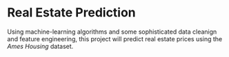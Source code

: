 # Real Estate Prediction
Using machine-learning algorithms and some sophisticated data cleanign and feature engineering, this project will predict real estate prices using the <i>Ames Housing</i> dataset.
